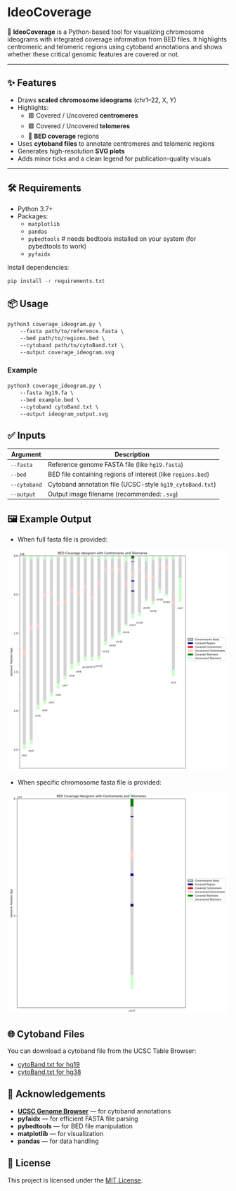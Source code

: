 # IdeoCoverage

🧬 **IdeoCoverage** is a Python-based tool for visualizing chromosome ideograms with integrated coverage information from BED files. It highlights centromeric and telomeric regions using cytoband annotations and shows whether these critical genomic features are covered or not.

---

## ✨ Features

- Draws **scaled chromosome ideograms** (chr1–22, X, Y)
- Highlights:
  - 🟥 Covered / Uncovered **centromeres**
  - 🟩 Covered / Uncovered **telomeres**
  - 🔷 **BED coverage** regions
- Uses **cytoband files** to annotate centromeres and telomeric regions
- Generates high-resolution **SVG plots**
- Adds minor ticks and a clean legend for publication-quality visuals

---

## 🛠️ Requirements

- Python 3.7+
- Packages:
  - `matplotlib`
  - `pandas`
  - `pybedtools` # needs bedtools installed on your system (for pybedtools to work)
  - `pyfaidx`

Install dependencies:

```bash
pip install -r requirements.txt
```

## 📦 Usage
```
python3 coverage_ideogram.py \
    --fasta path/to/reference.fasta \
    --bed path/to/regions.bed \
    --cytoband path/to/cytoBand.txt \
    --output coverage_ideogram.svg
```
### Example
```
python3 coverage_ideogram.py \
    --fasta hg19.fa \
    --bed example.bed \
    --cytoband cytoBand.txt \
    --output ideogram_output.svg
```


## ✅ Inputs

| Argument   | Description  |
|------------|--------------|
| `--fasta`  | Reference genome FASTA file (like `hg19.fasta`)  |
| `--bed`    | BED file containing regions of interest (like `regions.bed`)  |
| `--cytoband` | Cytoband annotation file (UCSC-style `hg19_cytoBand.txt`)  |
| `--output` | Output image filename (recommended: `.svg`)  |

## 🖼️ Example Output
- When full fasta file is provided:
<p align="center"> <img src="example/coverage_ideogram_chr17.svg" alt="Ideogram Preview" width="600"/> </p>

- When specific chromosome fasta file is provided:
<p align="center"> <img src="example/coverage_ideogram_chr17_specific.svg" alt="Ideogram Preview" width="600"/> </p>

## 🌐 Cytoband Files

You can download a cytoband file from the UCSC Table Browser:

- [cytoBand.txt for hg19](http://hgdownload.cse.ucsc.edu/goldenPath/hg19/database/cytoBand.txt.gz)
- [cytoBand.txt for hg38](http://hgdownload.cse.ucsc.edu/goldenPath/hg38/database/cytoBand.txt.gz)

## 🙏 Acknowledgements
- **[UCSC Genome Browser](https://genome.ucsc.edu/)** — for cytoband annotations
- **pyfaidx** — for efficient FASTA file parsing
- **pybedtools** — for BED file manipulation
- **matplotlib** — for visualization
- **pandas** — for data handling

## 📜 License
This project is licensed under the [MIT License](LICENSE).
